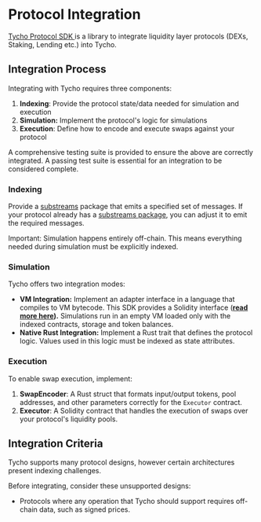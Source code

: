 # Protocol Integration

[Tycho Protocol SDK ](https://github.com/propeller-heads/tycho-protocol-sdk)is a library to integrate liquidity layer protocols (DEXs, Staking, Lending etc.) into Tycho.

## Integration Process

Integrating with Tycho requires three components:

1. **Indexing**: Provide the protocol state/data needed for simulation and execution
2. **Simulation:** Implement the protocol's logic for simulations
3. **Execution**: Define how to encode and execute swaps against your protocol

A comprehensive testing suite is provided to ensure the above are correctly integrated. A passing test suite is essential for an integration to be considered complete.

### Indexing

Provide a [substreams](https://substreams.streamingfast.io/) package that emits a specified set of messages. If your protocol already has a [substreams package](https://github.com/messari/substreams), you can adjust it to emit the required messages.

Important: Simulation happens entirely off-chain. This means everything needed during simulation must be explicitly indexed.

### Simulation

Tycho offers two integration modes:

* **VM Integration:** Implement an adapter interface in a language that compiles to VM bytecode. This SDK provides a Solidity interface ([**read more here**](simulation/ethereum-solidity.md)**).** Simulations run in an empty VM loaded only with the indexed contracts, storage and token balances.&#x20;
* **Native Rust Integration:** Implement a Rust trait that defines the protocol logic. Values used in this logic must be indexed as state attributes.

### Execution

To enable swap execution, implement:

1. **SwapEncoder**: A Rust struct that formats input/output tokens, pool addresses, and other parameters correctly for the `Executor` contract.
2. **Executor**: A Solidity contract that handles the execution of swaps over your protocol's liquidity pools.&#x20;

## Integration Criteria

Tycho supports many protocol designs, however certain architectures present indexing challenges.

Before integrating, consider these unsupported designs:

* Protocols where any operation that Tycho should support requires off-chain data, such as signed prices.
